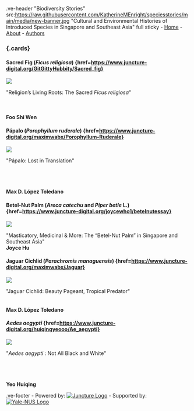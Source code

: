 .ve-header "Biodiversity Stories" src:https://raw.githubusercontent.com/KatherineMEnright/speciesstories/main/media/new-banner.jpg "Cultural and Environmental Histories of Introduced Species in Singapore and Southeast Asia" full sticky
    - [Home](/)
    - [About](/about)
    - [Authors](/authors) 
   
### {.cards}

#### Sacred Fig (_Ficus religiosa_) {href=https://www.juncture-digital.org/GitGittyHubbity/Sacred_fig}

![](https://upload.wikimedia.org/wikipedia/commons/thumb/1/15/MET_DP159094.jpg/1504px-MET_DP159094.jpg?20170324205903)

"Religion’s Living Roots: The Sacred _Ficus religiosa_" 
<br><br><br><br>**Foo Shi Wen**

#### Pápalo (_Porophyllum ruderale_) {href=https://www.juncture-digital.org/maximwabx/Porophyllum-Ruderale}

![](https://mediateca.inah.gob.mx/adore-djatoka//resolver?rft_id=https%3A%2F%2Fmediateca.inah.gob.mx%2Frepositorio%2Fislandora%2Fobject%2Fcodice%253A897%2Fdatastream%2FJP2%2Fview%3Ftoken%3D71fa3c5704caeb703cb4a83afbeb285a2537cf9bf069e25506ec30ab61dc0769&url_ver=Z39.88-2004&svc_id=info%3Alanl-repo%2Fsvc%2FgetRegion&svc_val_fmt=info%3Aofi%2Ffmt%3Akev%3Amtx%3Ajpeg2000&svc.format=image%2Fjpeg&svc.level=8&svc.rotate=0)

"Pápalo: Lost in Translation" 
<br><br><br><br><br>**Max D. López Toledano**

#### Betel-Nut Palm (_Areca catechu_ and _Piper betle_ L.) {href=https://www.juncture-digital.org/joycewho1/betelnutessay}

![](https://d3d00swyhr67nd.cloudfront.net/w1200h1200/collection/LSW/RBGM/LSW_RBGM_MN_CD6_583-001.jpg)

"Masticatory, Medicinal & More: The “Betel-Nut Palm” in Singapore and Southeast Asia" 
<br>**Joyce Hu**

#### Jaguar Cichlid (*Parachromis managuensis*) {href=https://www.juncture-digital.org/maximwabx/Jaguar}

![](https://upload.wikimedia.org/wikipedia/commons/thumb/c/c4/Parachromis_managuensis_2012_G1.jpg/1600px-Parachromis_managuensis_2012_G1.jpg?20120311175105)

"Jaguar Cichlid: Beauty Pageant, Tropical Predator" 
<br><br><br>**Max D. López Toledano**

#### *Aedes aegypti* {href=https://www.juncture-digital.org/huiqingyeooo/Ae_aegypti}

![](https://blog.biodiversitylibrary.org/wp-content/uploads/sites/4/2021/06/Campbell_4-768x679.jpg)

"*Aedes aegypti* : Not All Black and White"
<br><br><br><br><br> **Yeo Huiqing**

.ve-footer
    - Powered by: [![Juncture Logo](https://juncture-digital.github.io/juncture/static/images/juncture-logo.png)](https://juncture-digital.org)
    - Supported by: [![Yale-NUS Logo](https://upload.wikimedia.org/wikipedia/commons/thumb/1/17/Yale-NUS_College_logo.svg/800px-Yale-NUS_College_logo.svg.png)](https://www.yale-nus.edu.sg/)


